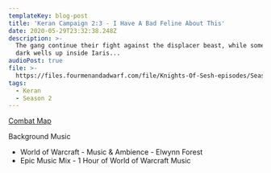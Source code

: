 ```yaml
---
templateKey: blog-post
title: 'Keran Campaign 2:3 - I Have A Bad Feline About This'
date: 2020-05-29T23:32:38.248Z
description: >-
  The gang continue their fight against the displacer beast, while something
  dark wells up inside Iaris...
audioPost: true
file: >-
  https://files.fourmenandadwarf.com/file/Knights-Of-Sesh-episodes/Season_2/Keran-14.mp3
tags:
  - Keran
  - Season 2
---
```

[Combat Map](https://files.fourmenandadwarf.com/file/Knights-Of-Sesh-episodes/Season_2/images/forest+2.jpg)

Background Music

* World of Warcraft - Music & Ambience - Elwynn Forest
* Epic Music Mix - 1 Hour of World of Warcraft Music
